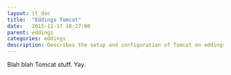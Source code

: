 ```yaml
---
layout: it_doc
title:  "Eddings Tomcat"
date:   2015-11-17 10:27:00
parent: eddings
categories: eddings
description: Describes the setup and configuration of Tomcat on eddings.
---
```


Blah blah Tomcat stuff. Yay.
